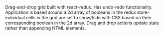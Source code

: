 Drag-and-drop grid built with react-redux. Has undo-redo functionality. Application is based around a 2d array of booleans in the redux store- individual cells in the grid are set to show/hide with CSS based on their corresponding boolean in the 2d array. Drag and drop actions update state rather than appending HTML elements.
